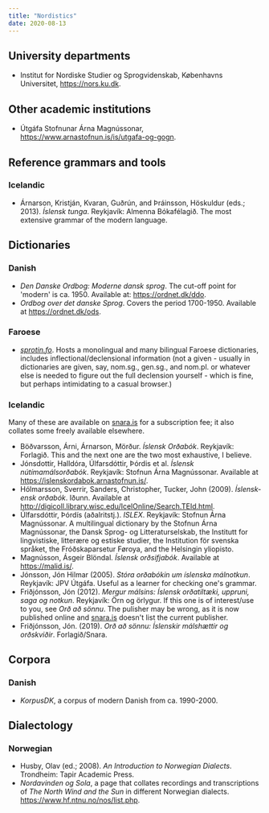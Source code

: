 ```yaml
---
title: "Nordistics"
date: 2020-08-13
---
```


University departments
----------------------

- Institut for Nordiske Studier og Sprogvidenskab, Københavns Universitet, <a href="https://nors.ku.dk">https://nors.ku.dk</a>.

Other academic institutions
---------------------------

- Útgáfa Stofnunar Árna Magnússonar, <a href="https://www.arnastofnun.is/is/utgafa-og-gogn">https://www.arnastofnun.is/is/utgafa-og-gogn</a>.

Reference grammars and tools
------------------
### Icelandic

- Árnarson, Kristján, Kvaran, Guðrún, and Þráinsson, Höskuldur (eds.; 2013). <i>Íslensk tunga</i>. Reykjavík: Almenna Bókafélagið. The most extensive grammar of the modern language.

Dictionaries
------------

### Danish

- <i>Den Danske Ordbog: Moderne dansk sprog</i>. The cut-off point for 'modern' is ca. 1950. Available at: <a href="https://ordnet.dk/ddo">https://ordnet.dk/ddo</a>.
- <i>Ordbog over det danske Sprog</i>.  Covers the period 1700-1950. Available at <a href="https://ordnet.dk/ods">https://ordnet.dk/ods</a>.

### Faroese

- <i><a href="https://sprotin.fo/?_l=fo">sprotin.fo</a></i>. Hosts a monolingual and many bilingual Faroese dictionaries, includes inflectional/declensional information (not a given - usually in dictionaries are given, say, nom.sg., gen.sg., and nom.pl. or whatever else is needed to figure out the full declension yourself - which is fine, but perhaps intimidating to a casual browser.)

### Icelandic

Many of these are available on <a href="snara.is">snara.is</a> for a subscription fee; it also collates some freely available elsewhere.

- Böðvarsson, Árni, Árnarson, Mörður. <i>Íslensk Orðabók</i>. Reykjavík: Forlagið. This and the next one are the two most exhaustive, I believe.
- Jónsdottir, Halldóra, Úlfarsdóttir, Þórdis et al. <i>Íslensk nútímamálsorðabók</i>. Reykjavík: Stofnun Árna Magnússonar. Available at <a href="https://islenskordabok.arnastofnun.is/">https://islenskordabok.arnastofnun.is/</a>.
- Hólmarsson, Sverrir, Sanders, Christopher, Tucker, John (2009). <i>Íslensk-ensk orðabók</i>. Iðunn. Available at <a href="http://digicoll.library.wisc.edu/IcelOnline/Search.TEId.html">http://digicoll.library.wisc.edu/IcelOnline/Search.TEId.html</a>.
- Úlfarsdóttir, Þórdís (aðalritstj.). <i>ISLEX</i>. Reykjavík: Stofnun Árna Magnússonar. A multilingual dictionary by the Stofnun Árna Magnússonar, the Dansk Sprog- og Litteraturselskab, the Institutt for lingvistiske, litterære og estiske studier, the Institution för svenska språket, the Fróðskaparsetur Føroya, and the Helsingin yliopisto.
- Magnússon, Ásgeir Blöndal. <i>Íslensk orðsifjabók</i>. Available at <a href="https://malid.is/">https://malid.is/</a>.
- Jónsson, Jón Hilmar (2005). <i>Stóra orðabókin um íslenska málnotkun</i>. Reykjavík: JPV Útgáfa. Useful as a learner for checking one's grammar.
- Friðjónsson, Jón (2012). <i>Mergur málsins: Íslensk orðatiltæki, uppruni, saga og notkun</i>. Reykjavík: Örn og örlygur. If this one is of interest/use to you, see <i>Orð að sönnu</i>. The pulisher may be wrong, as it is now published online and <a href="snara.is">snara.is</a> doesn't list the current publisher.
- Friðjónsson, Jón. (2019). <i>Orð að sönnu: Íslenskir málshættir og orðskviðir</i>. Forlagið/Snara.

## Corpora

### Danish

- <i>KorpusDK</i>, a corpus of modern Danish from ca. 1990-2000.

Dialectology
------------

### Norwegian

- Husby, Olav (ed.; 2008). <i>An Introduction to Norwegian Dialects</i>. Trondheim: Tapir Academic Press.
- <i>Nordavinden og Sola</i>, a page that collates recordings and transcriptions of <i>The North Wind and the Sun</i> in different Norwegian dialects. <a href="https://www.hf.ntnu.no/nos/list.php">https://www.hf.ntnu.no/nos/list.php</a>.

